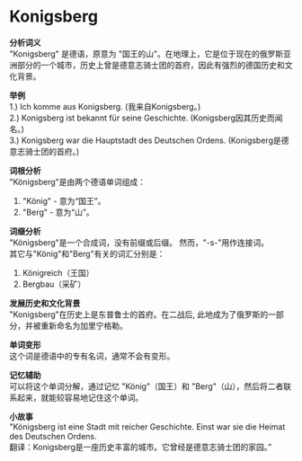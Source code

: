 # Konigsberg

**分析词义**  
"Konigsberg" 是德语，原意为 "国王的山"。在地理上，它是位于现在的俄罗斯亚洲部分的一个城市，历史上曾是德意志骑士团的首府，因此有强烈的德国历史和文化背景。

  

**举例**  
1.) Ich komme aus Konigsberg. (我来自Konigsberg。)  
2.) Konigsberg ist bekannt für seine Geschichte. (Konigsberg因其历史而闻名。)  
3.) Konigsberg war die Hauptstadt des Deutschen Ordens. (Konigsberg是德意志骑士团的首府。)

  

**词根分析**  
"Königsberg"是由两个德语单词组成：

  

1.  "König" - 意为“国王”。
2.  "Berg" - 意为“山”。

  

**词缀分析**  
"Königsberg"是一个合成词，没有前缀或后缀。 然而，"-s-"用作连接词。  
其它与"König"和"Berg"有关的词汇分别是：

  

1.  Königreich（王国）
2.  Bergbau（采矿）

  

**发展历史和文化背景**  
"Konigsberg"在历史上是东普鲁士的首府。在二战后, 此地成为了俄罗斯的一部分，并被重新命名为加里宁格勒。

  

**单词变形**  
这个词是德语中的专有名词，通常不会有变形。

  

**记忆辅助**  
可以将这个单词分解，通过记忆 "König"（国王）和 "Berg"（山），然后将二者联系起来，就能较容易地记住这个单词。

  

**小故事**  
"Königsberg ist eine Stadt mit reicher Geschichte. Einst war sie die Heimat des Deutschen Ordens.  
翻译：Konigsberg是一座历史丰富的城市。它曾经是德意志骑士团的家园。”

